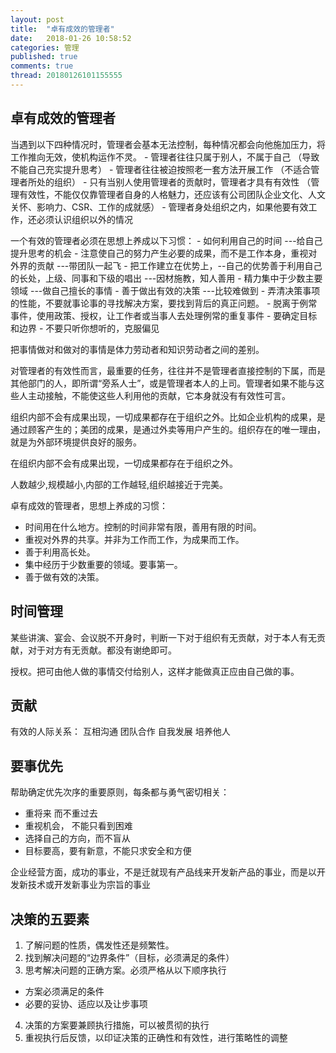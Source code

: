 ```yaml
---
layout: post
title:  "卓有成效的管理者"
date:   2018-01-26 10:58:52
categories: 管理
published: true
comments: true
thread: 20180126101155555
---
```

卓有成效的管理者
---

当遇到以下四种情况时，管理者会基本无法控制，每种情况都会向他施加压力，将工作推向无效，使机构运作不灵。
    - 管理者往往只属于别人，不属于自己 （导致不能自己充实提升思考）
    - 管理者往往被迫按照老一套方法开展工作 （不适合管理者所处的组织）
    - 只有当别人使用管理者的贡献时，管理者才具有有效性 （管理有效性，不能仅仅靠管理者自身的人格魅力，还应该有公司团队企业文化、人文关怀、影响力、CSR、工作的成就感）
    - 管理者身处组织之内，如果他要有效工作，还必须认识组织以外的情况

一个有效的管理者必须在思想上养成以下习惯：
    - 如何利用自己的时间 ---给自己提升思考的机会
    - 注意使自己的努力产生必要的成果，而不是工作本身，重视对外界的贡献 ---带团队一起飞
    - 把工作建立在优势上，--自己的优势善于利用自己的长处，上级、同事和下级的唱出 ---因材施教，知人善用
    - 精力集中于少数主要领域 ---做自己擅长的事情
    - 善于做出有效的决策  ---比较难做到
        - 弄清决策事项的性能，不要就事论事的寻找解决方案，要找到背后的真正问题。
        - 脱离于例常事件，使用政策、授权，让工作者或当事人去处理例常的重复事件
        - 要确定目标和边界
        - 不要只听你想听的，克服偏见

把事情做对和做对的事情是体力劳动者和知识劳动者之间的差别。

对管理者的有效性而言，最重要的任务，往往并不是管理者直接控制的下属，而是其他部门的人，即所谓“旁系人士”，或是管理者本人的上司。管理者如果不能与这些人主动接触，不能使这些人利用他的贡献，它本身就没有有效性可言。

组织内部不会有成果出现，一切成果都存在于组织之外。比如企业机构的成果，是通过顾客产生的；美团的成果，是通过外卖等用户产生的。组织存在的唯一理由，就是为外部环境提供良好的服务。

在组织内部不会有成果出现，一切成果都存在于组织之外。

人数越少,规模越小,内部的工作越轻,组织越接近于完美。


卓有成效的管理者，思想上养成的习惯：
  - 时间用在什么地方。控制的时间非常有限，善用有限的时间。
  - 重视对外界的共享。并非为工作而工作，为成果而工作。
  - 善于利用高长处。
  - 集中经历于少数重要的领域。要事第一。
  - 善于做有效的决策。

## 时间管理
某些讲演、宴会、会议脱不开身时，判断一下对于组织有无贡献，对于本人有无贡献，对于对方有无贡献。都没有谢绝即可。

授权。把可由他人做的事情交付给别人，这样才能做真正应由自己做的事。

## 贡献
有效的人际关系：
  互相沟通
  团队合作
  自我发展
  培养他人

## 要事优先
帮助确定优先次序的重要原则，每条都与勇气密切相关：
  - 重将来 而不重过去
  - 重视机会， 不能只看到困难
  - 选择自己的方向，而不盲从
  - 目标要高，要有新意，不能只求安全和方便


企业经营方面，成功的事业，不是迁就现有产品线来开发新产品的事业，而是以开发新技术或开发新事业为宗旨的事业

## 决策的五要素

1. 了解问题的性质，偶发性还是频繁性。
2. 找到解决问题的“边界条件”（目标，必须满足的条件）
3. 思考解决问题的正确方案。必须严格从以下顺序执行
  - 方案必须满足的条件
  - 必要的妥协、适应以及让步事项
4. 决策的方案要兼顾执行措施，可以被贯彻的执行
5. 重视执行后反馈，以印证决策的正确性和有效性，进行策略性的调整 
